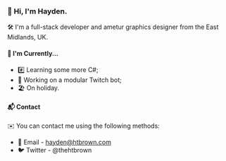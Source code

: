 ### 👋 Hi, I'm Hayden.

🛠 I'm a full-stack developer and ametur graphics designer from the East Midlands, UK.

#### 📌 I'm Currently...

- #️⃣ Learning some more C#;
- 🤖 Working on a modular Twitch bot;
- 🏖 On holiday.

#### 📬 Contact

✉️ You can contact me using the following methods:

- 📨 Email - hayden@htbrown.com
- 🐦 Twitter - @thehtbrown
